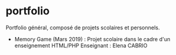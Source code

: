 # portfolio
Portfolio général, composé de projets scolaires et personnels.

- Memory Game (Mars 2019) :
Projet scolaire dans le cadre d'un enseignement HTML/PHP
Enseignant : Elena CABRIO
